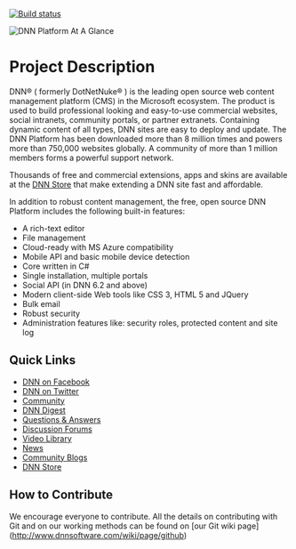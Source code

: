 [![Build status](https://ci.appveyor.com/api/projects/status/3mts88xl9t34ytel?svg=true)](https://ci.appveyor.com/project/DnnAutomation/dnn-platform)

![DNN Platform At A Glance](dnnplatform.png)

Project Description
==================
DNN® ( formerly DotNetNuke® ) is the leading open source web content management platform (CMS) in the Microsoft ecosystem. The product is used to build professional looking and easy-to-use commercial websites, social intranets, community portals, or partner extranets. Containing dynamic content of all types, DNN sites are easy to deploy and update. The DNN Platform has been downloaded more than 8 million times and powers more than 750,000 websites globally. A community of more than 1 million members forms a powerful support network. 

Thousands of free and commercial extensions, apps and skins are available at the [DNN Store](http://store.dnnsoftware.com/) that make extending a DNN site fast and affordable.

In addition to robust content management, the free, open source DNN Platform includes the following built-in features:

* A rich-text editor
* File management
* Cloud-ready with MS Azure compatibility
* Mobile API and basic mobile device detection
* Core written in C#
* Single installation, multiple portals
* Social API (in DNN 6.2 and above)
* Modern client-side Web tools like CSS 3, HTML 5 and JQuery
* Bulk email
* Robust security
* Administration features like: security roles, protected content and site log

Quick Links
-----------
* [DNN on Facebook](http://www.facebook.com/DNNsoftware)
* [DNN on Twitter](http://www.Twitter.com/DNN)
* [Community](http://www.dnnsoftware.com/Community)
* [DNN Digest](http://www.dnnsoftware.com/community/participate/subscribe-to-dnn-digest)
* [Questions & Answers](http://answers.dnnsoftware.com/)
* [Discussion Forums](http://forums.dnnsoftware.com/)
* [Video Library](http://www.dnnsoftware.com/videos)
* [News](http://www.dnnsoftware.com/About/In-The-News/Press-Releases)
* [Community Blogs](http://www.dnnsoftware.com/community-blog)
* [DNN Store](http://store.dnnsoftware.com/)

How to Contribute
-----------------
We encourage everyone to contribute.
All the details on contributing with Git and on our working methods can be found on [our Git wiki page] (http://www.dnnsoftware.com/wiki/page/github)
